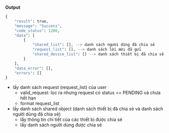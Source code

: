**Output**

```python
{
    "result": true,
    "message": "Success",
    "code_status": 1200,
    "data": [
        {
            "shared_list": [], --> danh sách người dùng đã chia sẻ
            "request_list": [], --> danh sách lời mời đã gửi
            "shared_device_list": [] --> danh sách thiết bị đã chia sẻ
        }
    ],
    "data_error": [],
    "errors": []
}
```


- lấy danh sách request (request_list) của user
	- valid_request: lọc ra nhưng request có status == PENDING và chưa hết hạn
	- format request_list
- lấy danh sách shared object (danh sách thiết bị đã chia sẻ và danh sách người dùng đã chia sẻ)
	- lấy thông tin chi tiết của các thiết bị được chia sẻ
	- lấy danh sách người dùng được chia sẻ
